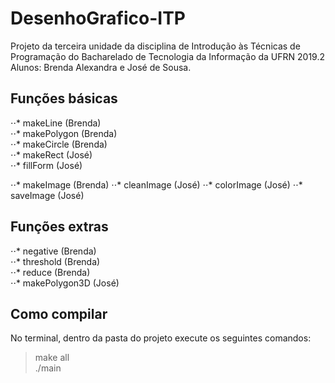 # DesenhoGrafico-ITP  
Projeto da terceira unidade da disciplina de Introdução às Técnicas de Programação do Bacharelado de Tecnologia da Informação da UFRN 2019.2  
Alunos: Brenda Alexandra e José de Sousa.  


## Funções básicas  
  ⋅⋅* makeLine (Brenda)  
  ⋅⋅* makePolygon (Brenda)  
  ⋅⋅* makeCircle (Brenda)  
  ⋅⋅* makeRect (José)  
  ⋅⋅* fillForm (José)  
  
  ⋅⋅* makeImage (Brenda)
  ⋅⋅* cleanImage (José)
  ⋅⋅* colorImage (José)
  ⋅⋅* saveImage (José)
  
## Funções extras  
 ⋅⋅* negative (Brenda)  
 ⋅⋅* threshold (Brenda)  
 ⋅⋅* reduce (Brenda)  
 ⋅⋅* makePolygon3D (José)  
 
## Como compilar  
No terminal, dentro da pasta do projeto execute os seguintes comandos:  

> make all  
> ./main



